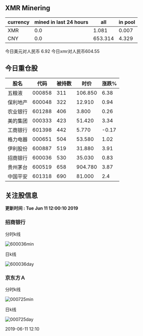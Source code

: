 ## XMR Minering

|currency|mined in last 24 hours|all|in pool|
|---|---|---|---|
|XMR|0.0|1.081|0.007|
|CNY|0.0|653.314|4.329|

今日美元对人民币 6.92	今日xmr对人民币604.55


## 今日重仓股 

|股名|代码|被持数|时价|涨跌%|
|---|---|---|---|---|
|五粮液|000858|311|106.850|6.38|
|保利地产|600048|322|12.910|0.94|
|农业银行|601288|406|3.800|0.26|
|美的集团|000333|423|51.420|3.34|
|工商银行|601398|442|5.770|-0.17|
|格力电器|000651|504|53.580|1.02|
|伊利股份|600887|519|31.880|3.91|
|招商银行|600036|530|35.030|0.83|
|贵州茅台|600519|658|904.780|3.87|
|中国平安|601318|690|81.000|2.4|

## 关注股信息
**更新时间 : Tue Jun 11 12:00:10 2019**
### 招商银行 
分时k线

![600036min](http://image.sinajs.cn/newchart/min/n/sh600036.gif)

日k线

![600036day](http://image.sinajs.cn/newchart/daily/n/sh600036.gif)

### 京东方Ａ 
分时k线

![000725min](http://image.sinajs.cn/newchart/min/n/sz000725.gif)

日k线

![000725day](http://image.sinajs.cn/newchart/daily/n/sz000725.gif)

2019-06-11 12:10